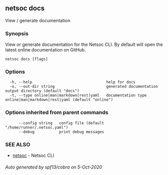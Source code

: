 ## netsoc docs

View / generate documentation

### Synopsis

View or generate documentation for the Netsoc CLI. By default will
open the latest online documentation on GitHub.


```
netsoc docs [flags]
```

### Options

```
  -h, --help                                 help for docs
  -o, --out-dir string                       generated documentation output directory (default "docs")
  -t, --type online|man|markdown|rest|yaml   documentation type online|man|markdown|rest|yaml (default "online")
```

### Options inherited from parent commands

```
      --config string   config file (default "/home/runner/.netsoc.yaml")
      --debug           print debug messages
```

### SEE ALSO

* [netsoc](netsoc.md)	 - Netsoc CLI

###### Auto generated by spf13/cobra on 5-Oct-2020
